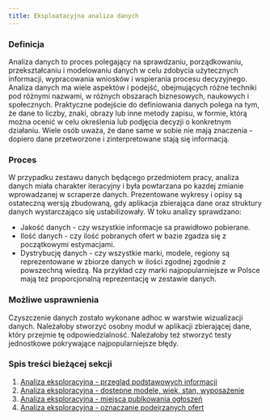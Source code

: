 ```yaml
---
title: Eksploatacyjna analiza danych
---
```


### Definicja
Analiza danych to proces polegający na sprawdzaniu, porządkowaniu, przekształcaniu i modelowaniu danych w celu zdobycia użytecznych informacji, wypracowania wniosków i wspierania procesu decyzyjnego. Analiza danych ma wiele aspektów i podejść, obejmujących różne techniki pod różnymi nazwami, w różnych obszarach biznesowych, naukowych i społecznych. Praktyczne podejście do definiowania danych polega na tym, że dane to liczby, znaki, obrazy lub inne metody zapisu, w formie, którą można ocenić w celu określenia lub podjęcia decyzji o konkretnym działaniu. Wiele osób uważa, że dane same w sobie nie mają znaczenia - dopiero dane przetworzone i zinterpretowane stają się informacją.

### Proces
W przypadku zestawu danych będącego przedmiotem pracy, analiza danych miała charakter iteracyjny i była powtarzana po kazdej zmianie wprowadzanej w scraperze danych. Prezentowane wykresy i opisy są ostateczną wersją zbudowaną, gdy aplikacja zbierająca dane oraz struktury danych wystarczająco się ustabilizowały. W toku analizy sprawdzano:
- Jakość danych - czy wszystkie informacje sa prawidłowo pobierane.
- Ilość danych - czy ilość pobranych ofert w bazie zgadza się z początkowymi estymacjami.
- Dystrybucję danych - czy wszystkie marki, modele, regiony są reprezentowane w zbiorze danych w ilości zgodnej zgodnie z powszechną wiedzą. Na przykład czy marki najpopularniejsze w Polsce mają też proporcjonalną reprezentację w zestawie danych.


### Możliwe usprawnienia
Czyszczenie danych zostało wykonane adhoc w warstwie wizualizacji danych. Należałoby stworzyć osobny moduł w aplikacji zbierającej dane, który przejmie tę odpowiedzialność. Należałoby też stworzyć testy jednostkowe pokrywające najpopularniejsze błędy.

### Spis treści bieżącej sekcji

1. [Analiza eksploracyjna - przegląd podstawowych informacji](/c_analiza_eksploracyjna/exploratory_analysis)
1. [Analiza eksploracyjna - dostepne modele, wiek, stan, wyposażenie](/c_analiza_eksploracyjna/exploratory_analysis_car_properties)
1. [Analiza eksploracyjna - miejsca publkowania ogłoszeń](/c_analiza_eksploracyjna/exploratory_analysis_region)
1. [Analiza eksploracyjna - oznaczanie podejrzanych ofert](/c_analiza_eksploracyjna/exploratory_analysis_labeling_data)
